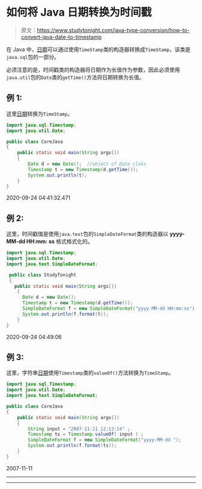 # 如何将 Java 日期转换为时间戳

> 原文：<https://www.studytonight.com/java-type-conversion/how-to-convert-java-date-to-timestamp>

在 Java 中，[日期](https://www.studytonight.com/java-8/java-8-date-and-time-api)可以通过使用`TimeStamp`类的构造器转换成`TimeStamp`，该类是`java.sql`包的一部分。

必须注意的是，时间戳类的构造器将日期作为长值作为参数，因此必须使用`java.util`包的`Date`类的`getTime()`方法将日期转换为长值。

## 例 1:

这里[日期](https://www.studytonight.com/java-8/java-8-date-and-time-api)转换为`TimeStamp`。

```java
import java.sql.Timestamp;
import java.util.Date;  

public class CoreJava
{    
	public static void main(String args[])
	{    
		Date d = new Date();  //object of Date class
		Timestamp t = new Timestamp(d.getTime());  
		System.out.println(t);                     
	}    
} 
```

2020-09-24 04:41:32.471

## 例 2:

这里，时间戳值是使用`java.text`包的`SimpleDateFormat`类的构造器以 **yyyy-MM-dd HH:mm: ss** 格式格式化的。

```java
import java.sql.Timestamp;    
import java.util.Date; 
import java.text.SimpleDateFormat;

 public class StudyTonight
 {    
   public static void main(String args[])
    {    
      Date d = new Date();  
      Timestamp t = new Timestamp(d.getTime());  
      SimpleDateFormat f = new SimpleDateFormat("yyyy-MM-dd HH:mm:ss");  
      System.out.println(f.format(t));                        
    }    
} 
```

2020-09-24 04:49:06

## 例 3:

这里，字符串[日期](https://www.studytonight.com/java-8/java-8-date-and-time-api)使用`Timestamp`类的`valueOf()`方法转换为`TimeStamp`。

```java
import java.sql.Timestamp;    
import java.util.Date; 
import java.text.SimpleDateFormat;

public class CoreJava
{    
	public static void main(String args[])
	{    
		String input = "2007-11-11 12:13:14" ;
		Timestamp ts = Timestamp.valueOf( input ) ; 
		SimpleDateFormat f = new SimpleDateFormat("yyyy-MM-dd ");  
		System.out.println(f.format(ts));
	}    
} 
```

2007-11-11

* * *

* * *